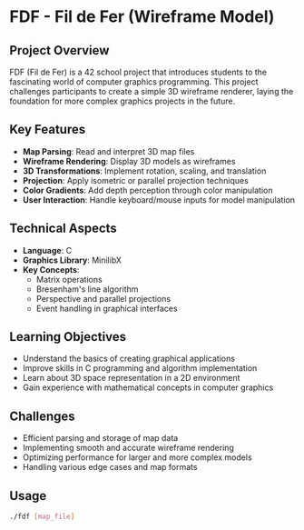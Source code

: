 # FDF - Fil de Fer (Wireframe Model)

## Project Overview

FDF (Fil de Fer) is a 42 school project that introduces students to the fascinating world of computer graphics programming. This project challenges participants to create a simple 3D wireframe renderer, laying the foundation for more complex graphics projects in the future.

## Key Features

- **Map Parsing**: Read and interpret 3D map files
- **Wireframe Rendering**: Display 3D models as wireframes
- **3D Transformations**: Implement rotation, scaling, and translation
- **Projection**: Apply isometric or parallel projection techniques
- **Color Gradients**: Add depth perception through color manipulation
- **User Interaction**: Handle keyboard/mouse inputs for model manipulation

## Technical Aspects

- **Language**: C
- **Graphics Library**: MinilibX
- **Key Concepts**:
  - Matrix operations
  - Bresenham's line algorithm
  - Perspective and parallel projections
  - Event handling in graphical interfaces

## Learning Objectives

- Understand the basics of creating graphical applications
- Improve skills in C programming and algorithm implementation
- Learn about 3D space representation in a 2D environment
- Gain experience with mathematical concepts in computer graphics

## Challenges

- Efficient parsing and storage of map data
- Implementing smooth and accurate wireframe rendering
- Optimizing performance for larger and more complex models
- Handling various edge cases and map formats

## Usage

```bash
./fdf [map_file]

